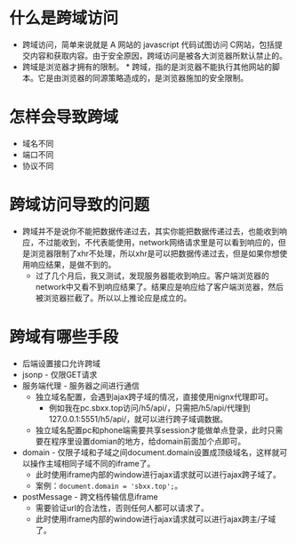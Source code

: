 # 什么是跨域访问
* 跨域访问，简单来说就是 A 网站的 javascript 代码试图访问 C网站，包括提交内容和获取内容。由于安全原因，跨域访问是被各大浏览器所默认禁止的。
* 跨域是浏览器才拥有的限制。
* 跨域，指的是浏览器不能执行其他网站的脚本。它是由浏览器的同源策略造成的，是浏览器施加的安全限制。 
# 怎样会导致跨域
* 域名不同
* 端口不同
* 协议不同
# 跨域访问导致的问题
* 跨域并不是说你不能把数据传递过去，其实你能把数据传递过去，也能收到响应，不过能收到，不代表能使用，network网络请求里是可以看到响应的，但是浏览器限制了xhr不处理，所以xhr是可以把数据传递过去，但是如果你想使用响应结果，是做不到的。
    - 过了几个月后，我又测试，发现服务器能收到响应。客户端浏览器的network中又看不到响应结果了。结果应是响应给了客户端浏览器，然后被浏览器拦截了。所以以上推论应是成立的。
# 跨域有哪些手段
* 后端设置接口允许跨域
* jsonp - 仅限GET请求
* 服务端代理 - 服务器之间进行通信
    - 独立域名配置，会遇到ajax跨子域的情况，直接使用nignx代理即可。
        - 例如我在pc.sbxx.top访问/h5/api/，只需把/h5/api/代理到127.0.0.1:5551/h5/api/，就可以进行跨子域调数据。
    - 独立域名配置pc和phone端需要共享session才能做单点登录，此时只需要在程序里设置domian的地方，给domain前面加个点即可。
* domain - 仅限子域和子域之间document.domain设置成顶级域名，这样就可以操作主域相同子域不同的iframe了。
    - 此时使用iframe内部的window进行ajax请求就可以进行ajax跨子域了。
    - 案例：```document.domain = 'sbxx.top';```。
* postMessage - 跨文档传输信息iframe
    - 需要验证url的合法性，否则任何人都可以请求了。
    - 此时使用iframe内部的window进行ajax请求就可以进行ajax跨主/子域了。
